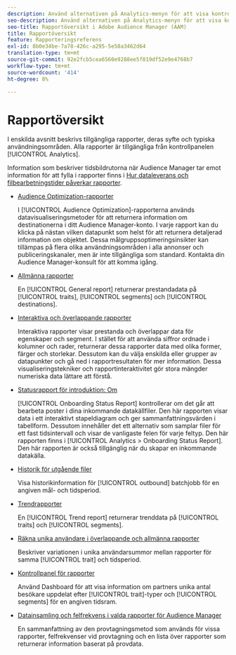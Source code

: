 ```yaml
---
description: Använd alternativen på Analytics-menyn för att visa kontrollpanelen och olika rapporter.
seo-description: Använd alternativen på Analytics-menyn för att visa kontrollpanelen och olika rapporter i Adobe Audience Manager (AAM).
seo-title: Rapportöversikt i Adobe Audience Manager (AAM)
title: Rapportöversikt
feature: Rapporteringsreferens
exl-id: 8b0e34be-7a78-426c-a295-5e58a3462d64
translation-type: tm+mt
source-git-commit: 92e2fcb5cea6560e9288ee5f819df52e9e4768b7
workflow-type: tm+mt
source-wordcount: '414'
ht-degree: 8%

---
```


# Rapportöversikt

I enskilda avsnitt beskrivs tillgängliga rapporter, deras syfte och typiska användningsområden. Alla rapporter är tillgängliga från kontrollpanelen [!UICONTROL Analytics].

Information som beskriver tidsbildrutorna när Audience Manager tar emot information för att fylla i rapporter finns i [Hur dataleverans och filbearbetningstider påverkar rapporter](/help/using/reference/reporting-file-transfer-timeframe.md).

* [Audience Optimization-rapporter](/help/using/reporting/audience-optimization-reports/audience-optimization-reports.md)

   I [!UICONTROL Audience Optimization]-rapporterna används datavisualiseringsmetoder för att returnera information om destinationerna i ditt Audience Manager-konto. I varje rapport kan du klicka på nästan vilken datapunkt som helst för att returnera detaljerad information om objektet. Dessa målgruppsoptimeringsinsikter kan tillämpas på flera olika användningsområden i alla annonser och publiceringskanaler, men är inte tillgängliga som standard. Kontakta din Audience Manager-konsult för att komma igång.

* [Allmänna rapporter](/help/using/reporting/general-reports.md)

   En [!UICONTROL General report] returnerar prestandadata på [!UICONTROL traits], [!UICONTROL segments] och [!UICONTROL destinations].

* [Interaktiva och överlappande rapporter](/help/using/reporting/dynamic-reports/dynamic-reports.md)

   Interaktiva rapporter visar prestanda och överlappar data för egenskaper och segment. I stället för att använda siffror ordnade i kolumner och rader, returnerar dessa rapporter data med olika former, färger och storlekar. Dessutom kan du välja enskilda eller grupper av datapunkter och gå ned i rapportresultaten för mer information. Dessa visualiseringstekniker och rapportinteraktivitet gör stora mängder numeriska data lättare att förstå.

* [Statusrapport för introduktion: Om](/help/using/reporting/onboarding-status-report.md)

   [!UICONTROL Onboarding Status Report] kontrollerar om det går att bearbeta poster i dina inkommande datakällfiler. Den här rapporten visar data i ett interaktivt stapeldiagram och ger sammanfattningsvärden i tabellform. Dessutom innehåller det ett alternativ som samplar filer för ett fast tidsintervall och visar de vanligaste felen för varje feltyp. Den här rapporten finns i [!UICONTROL Analytics > Onboarding Status Report]. Den här rapporten är också tillgänglig när du skapar en inkommande datakälla.

* [Historik för utgående filer](/help/using/reporting/outbound-history-report.md)

   Visa historikinformation för [!UICONTROL outbound] batchjobb för en angiven mål- och tidsperiod.

* [Trendrapporter](/help/using/reporting/trend-reports.md)

   En [!UICONTROL Trend report] returnerar trenddata på [!UICONTROL traits] och [!UICONTROL segments].

* [Räkna unika användare i överlappande och allmänna rapporter](/help/using/reporting/unique-user-counts.md)

   Beskriver variationen i unika användarsummor mellan rapporter för samma [!UICONTROL trait] och tidsperiod.

* [Kontrollpanel för rapporter](/help/using/reporting/trend-reports.md)

   Använd Dashboard för att visa information om partners unika antal besökare uppdelat efter [!UICONTROL trait]-typer och [!UICONTROL segments] för en angiven tidsram.

* [Datainsamling och felfrekvens i valda rapporter för Audience Manager](/help/using/reporting/report-sampling.md)

   En sammanfattning av den provtagningsmetod som används för vissa rapporter, felfrekvenser vid provtagning och en lista över rapporter som returnerar information baserat på provdata.

